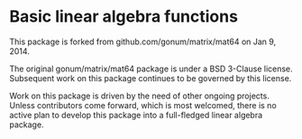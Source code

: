 # Basic linear algebra functions

This package is forked from github.com/gonum/matrix/mat64 on Jan 9,
2014.

The original gonum/matrix/mat64 package is under a BSD 3-Clause license.
Subsequent work on this package continues to be governed by this
license.

Work on this package is driven by the need of other ongoing projects.
Unless contributors come forward, which is most welcomed, there is no
active plan to develop this package into a full-fledged linear algebra package.
